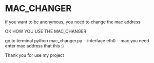 # MAC_CHANGER
if you want to be anonymous, you need to change the mac address








OK HOW YOU USE THE MAC_CHANGER

go to terminal 
python mac_changer.py --interface eth0 --mac you need enter mac address
that this :)


Thank you for use my project 

